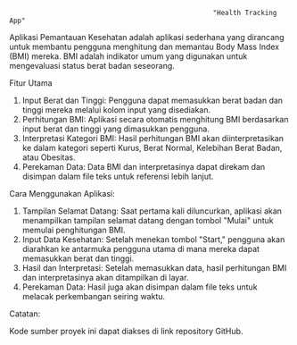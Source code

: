                                                        "Health Tracking App"
Aplikasi Pemantauan Kesehatan adalah aplikasi sederhana yang dirancang untuk membantu pengguna menghitung dan memantau Body Mass Index (BMI) mereka. BMI adalah indikator umum yang digunakan untuk mengevaluasi status berat badan seseorang.

Fitur Utama

1. Input Berat dan Tinggi: Pengguna dapat memasukkan berat badan dan tinggi mereka melalui kolom input yang disediakan.
2. Perhitungan BMI: Aplikasi secara otomatis menghitung BMI berdasarkan input berat dan tinggi yang dimasukkan pengguna.
3. Interpretasi Kategori BMI: Hasil perhitungan BMI akan diinterpretasikan ke dalam kategori seperti Kurus, Berat Normal, Kelebihan Berat Badan, atau Obesitas.
4. Perekaman Data: Data BMI dan interpretasinya dapat direkam dan disimpan dalam file teks untuk referensi lebih lanjut.

Cara Menggunakan Aplikasi:

1. Tampilan Selamat Datang: Saat pertama kali diluncurkan, aplikasi akan menampilkan tampilan selamat datang dengan tombol "Mulai" untuk memulai penghitungan BMI.
2. Input Data Kesehatan: Setelah menekan tombol "Start," pengguna akan diarahkan ke antarmuka pengguna utama di mana mereka dapat memasukkan berat dan tinggi.
3. Hasil dan Interpretasi: Setelah memasukkan data, hasil perhitungan BMI dan interpretasinya akan ditampilkan di layar.
4. Perekaman Data: Hasil juga akan disimpan dalam file teks untuk melacak perkembangan seiring waktu.

Catatan:

Kode sumber proyek ini dapat diakses di link repository GitHub.

